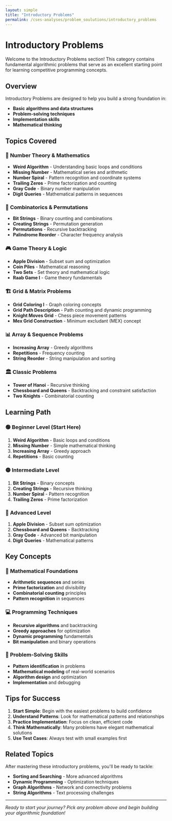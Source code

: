 ```yaml
---
layout: simple
title: "Introductory Problems"
permalink: /cses-analyses/problem_soulutions/introductory_problems
---
```


# Introductory Problems

Welcome to the Introductory Problems section! This category contains fundamental algorithmic problems that serve as an excellent starting point for learning competitive programming concepts.

## Overview

Introductory Problems are designed to help you build a strong foundation in:
- **Basic algorithms and data structures**
- **Problem-solving techniques**
- **Implementation skills**
- **Mathematical thinking**

## Topics Covered

### 🔢 **Number Theory & Mathematics**
- **Weird Algorithm** - Understanding basic loops and conditions
- **Missing Number** - Mathematical series and arithmetic
- **Number Spiral** - Pattern recognition and coordinate systems
- **Trailing Zeros** - Prime factorization and counting
- **Gray Code** - Binary number manipulation
- **Digit Queries** - Mathematical patterns in sequences

### 🎯 **Combinatorics & Permutations**
- **Bit Strings** - Binary counting and combinations
- **Creating Strings** - Permutation generation
- **Permutations** - Recursive backtracking
- **Palindrome Reorder** - Character frequency analysis

### 🎮 **Game Theory & Logic**
- **Apple Division** - Subset sum and optimization
- **Coin Piles** - Mathematical reasoning
- **Two Sets** - Set theory and mathematical logic
- **Raab Game I** - Game theory fundamentals

### 🏗️ **Grid & Matrix Problems**
- **Grid Coloring I** - Graph coloring concepts
- **Grid Path Description** - Path counting and dynamic programming
- **Knight Moves Grid** - Chess piece movement patterns
- **Mex Grid Construction** - Minimum excludant (MEX) concept

### 📊 **Array & Sequence Problems**
- **Increasing Array** - Greedy algorithms
- **Repetitions** - Frequency counting
- **String Reorder** - String manipulation and sorting

### 🏛️ **Classic Problems**
- **Tower of Hanoi** - Recursive thinking
- **Chessboard and Queens** - Backtracking and constraint satisfaction
- **Two Knights** - Combinatorial counting

## Learning Path

### 🟢 **Beginner Level** (Start Here)
1. **Weird Algorithm** - Basic loops and conditions
2. **Missing Number** - Simple mathematical thinking
3. **Increasing Array** - Greedy approach
4. **Repetitions** - Basic counting

### 🟡 **Intermediate Level**
1. **Bit Strings** - Binary concepts
2. **Creating Strings** - Recursive thinking
3. **Number Spiral** - Pattern recognition
4. **Trailing Zeros** - Prime factorization

### 🔴 **Advanced Level**
1. **Apple Division** - Subset sum optimization
2. **Chessboard and Queens** - Backtracking
3. **Gray Code** - Advanced bit manipulation
4. **Digit Queries** - Mathematical patterns

## Key Concepts

### 🧮 **Mathematical Foundations**
- **Arithmetic sequences** and series
- **Prime factorization** and divisibility
- **Combinatorial counting** principles
- **Pattern recognition** in sequences

### 💻 **Programming Techniques**
- **Recursive algorithms** and backtracking
- **Greedy approaches** for optimization
- **Dynamic programming** fundamentals
- **Bit manipulation** and binary operations

### 🎯 **Problem-Solving Skills**
- **Pattern identification** in problems
- **Mathematical modeling** of real-world scenarios
- **Algorithm design** and optimization
- **Implementation** and debugging

## Tips for Success

1. **Start Simple**: Begin with the easiest problems to build confidence
2. **Understand Patterns**: Look for mathematical patterns and relationships
3. **Practice Implementation**: Focus on clean, efficient code
4. **Think Mathematically**: Many problems have elegant mathematical solutions
5. **Use Test Cases**: Always test with small examples first

## Related Topics

After mastering these introductory problems, you'll be ready to tackle:
- **Sorting and Searching** - More advanced algorithms
- **Dynamic Programming** - Optimization techniques
- **Graph Algorithms** - Network and connectivity problems
- **String Algorithms** - Text processing challenges

---

*Ready to start your journey? Pick any problem above and begin building your algorithmic foundation!* 